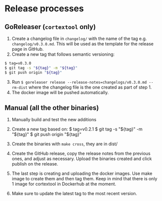 # Release processes

## GoReleaser (`cortextool` only)

1. Create a changelog file in `changelog/` with the name of the tag e.g. `changelog/v0.3.0.md`. This will be used as the template for the release page in GitHub.
2. Create a new tag that follows semantic versioning:

```bash
$ tag=v0.3.0
$ git tag -s "${tag}" -m "${tag}"
$ git push origin "${tag}"
```

3. Run `$ goreleaser release --release-notes=changelogs/v0.3.0.md --rm-dist` where the changelog file is the one created as part of step 1.
4. The docker image will be pushed automatically.

## Manual (all the other binaries)

1. Manually build and test the new additions
2. Create a new tag based on:
   $ tag=v0.2.1
   $ git tag -s "${tag}" -m "${tag}"
   $ git push origin "${tag}"

3. Create the binaries with `make cross`, they are in dist/
4. Create the GitHub release, copy the release notes from the previous ones, and adjust as necessary. Upload the binaries created and click publish on the release.
5. The last step is creating and uploading the docker images. Use make image to create them and then tag them. Keep in mind that there is only 1 image for cortextool in Dockerhub at the moment.
6. Make sure to update the latest tag to the most recent version.

